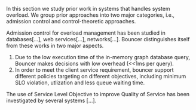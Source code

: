 In this section we study prior work in systems that handles system overload. We group prior
approaches into two major categories, i.e., admission control and control-theoretic approaches.

Admission control for overload management has been studied in databases[...], web services[...], networks[...].  Bouncer distinguishes itself from these works in two major aspects. 
1. Due to the low execution time of the in-memory graph database query, Bouncer makes decisions with low overhead (<<1ms per query).
2. In order to meet the client service requirement, bouncer support different policies targeting on different objectives, including minimum SLO violation, utlization and less queue waiting time. 

The use of Service Level Objective to improve Quality of Service has been investigated by several systems [...]. 
